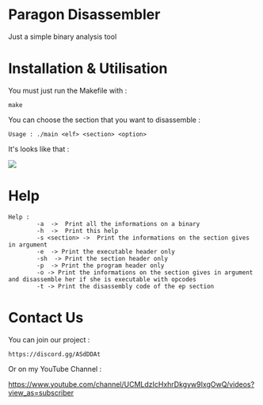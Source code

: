 # Paragon Disassembler

Just a simple binary analysis tool

# Installation & Utilisation

You must just run the Makefile with : 

```make```

You can choose the section that you want to disassemble : 

```Usage : ./main <elf> <section> <option>```

It's looks like that : 

![](pretça.gif)

# Help

```
Help : 
        -a  ->  Print all the informations on a binary
        -h  ->  Print this help
        -s <section> ->  Print the informations on the section gives in argument
        -e  -> Print the executable header only
        -sh  -> Print the section header only
        -p  -> Print the program header only
        -o -> Print the informations on the section gives in argument and disassemble her if she is executable with opcodes
        -t -> Print the disassembly code of the ep section
 ```

# Contact Us

You can join our project :

```
https://discord.gg/ASdDDAt
```

Or on my YouTube Channel : 

https://www.youtube.com/channel/UCMLdzIcHxhrDkgyw9IxgOwQ/videos?view_as=subscriber
